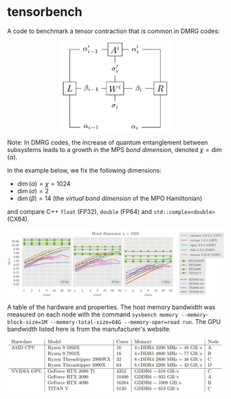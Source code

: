 # tensorbench

A code to benchmark a tensor contraction that is common in DMRG codes:

<p align="center">
<img src="figs/tensor-contraction-diagram.png" width="256">
</p>

Note: In DMRG codes, the increase of quantum entanglement between subsystems leads to a growth in the  MPS *bond dimension*, denoted $\chi = \dim(\alpha)$.


In the example below, we fix the following dimensions:


* $\dim(\alpha) = \chi = 1024$
* $\dim(\sigma) = 2$
* $\dim(\beta) = 14$ (the *virtual bond dimension* of the MPO Hamiltonian)

and compare C++ `float` (FP32), `double` (FP64) and `std::complex<double>` (CX64).

![Figure](figs/tensorbench-bond1024-fp32-fp64-cx64.png)


A table of the hardware and properties. The host memory bandwidth was measured on each node with the command `sysbench memory --memory-block-size=1M --memory-total-size=64G --memory-oper=read run`. The GPU bandwidth listed here is from the manufacturer's website.
<p align="center">
<img src="figs/hardware.png" width="768">
</p>


